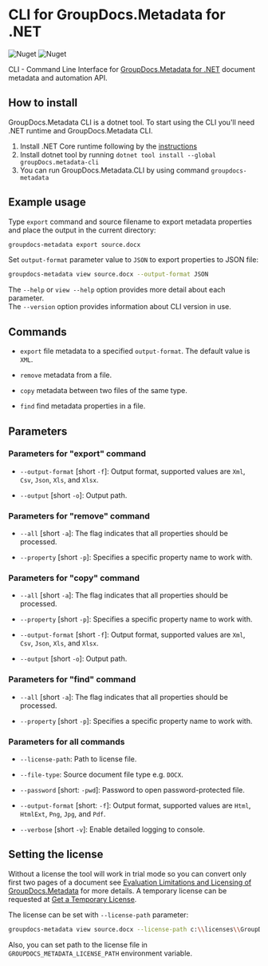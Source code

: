 # CLI for GroupDocs.Metadata for .NET

![Nuget](https://img.shields.io/nuget/v/groupdocs.metadata-cli)
![Nuget](https://img.shields.io/nuget/dt/groupdocs.metadata-cli)


CLI - Command Line Interface for [GroupDocs.Metadata for .NET](https://products.groupdocs.com/metadata/net) document metadata and automation API.

## How to install

GroupDocs.Metadata CLI is a dotnet tool. To start using the CLI you'll need .NET runtime and GroupDocs.Metadata CLI.

1. Install .NET Core runtime following by the [instructions](https://docs.microsoft.com/en-us/dotnet/core/install/)
2. Install dotnet tool by running `dotnet tool install --global groupDocs.metadata-cli`
3. You can run GroupDocs.Metadata.CLI by using command `groupdocs-metadata`

## Example usage

Type `export` command and source filename to export metadata properties and place the output in the current directory:

```bash
groupdocs-metadata export source.docx
```

Set `output-format` parameter value to `JSON` to export properties to JSON file:

```bash
groupdocs-metadata view source.docx --output-format JSON
```

The `--help` or `view --help` option provides more detail about each parameter. \
The `--version` option provides information about CLI version in use.

## Commands

* `export` file metadata to a specified `output-format`. The default value is `XML`.

* `remove` metadata from a file.

* `copy` metadata between two files of the same type.

* `find` find metadata properties in a file.

## Parameters

### Parameters for "export" command

* `--output-format` [short `-f`]: Output format, supported values are `Xml`, `Csv`, `Json`, `Xls`, and `Xlsx`.

* `--output` [short `-o`]: Output path.

### Parameters for "remove" command

* `--all` [short `-a`]: The flag indicates that all properties should be processed.

* `--property` [short `-p`]: Specifies a specific property name to work with.

### Parameters for "copy" command

* `--all` [short `-a`]: The flag indicates that all properties should be processed.

* `--property` [short `-p`]: Specifies a specific property name to work with.

* `--output-format` [short `-f`]: Output format, supported values are `Xml`, `Csv`, `Json`, `Xls`, and `Xlsx`.

* `--output` [short `-o`]: Output path.

### Parameters for "find" command

* `--all` [short `-a`]: The flag indicates that all properties should be processed.

* `--property` [short `-p`]: Specifies a specific property name to work with.

### Parameters for all commands

* `--license-path`: Path to license file.

* `--file-type`: Source document file type e.g. `DOCX`.

* `--password` [short: `-pwd`]: Password to open password-protected file.

* `--output-format` [short: `-f`]: Output format, supported values are `Html`, `HtmlExt`, `Png`, `Jpg`, and `Pdf`.

* `--verbose` [short `-v`]: Enable detailed logging to console.



## Setting the license

Without a license the tool will work in trial mode so you can convert only first two pages of a document see [Evaluation Limitations and Licensing of GroupDocs.Metadata](https://docs.groupdocs.com/metadata/net/evaluation-limitations-and-licensing-of-groupdocs-metadata/) for more details. A temporary license can be requested at [Get a Temporary License](https://purchase.groupdocs.com/temporary-license).

The license can be set with `--license-path` parameter:

```bash
groupdocs-metadata view source.docx --license-path c:\\licenses\\GroupDocs.Metadata.lic
```

Also, you can set path to the license file in `GROUPDOCS_METADATA_LICENSE_PATH` environment variable.